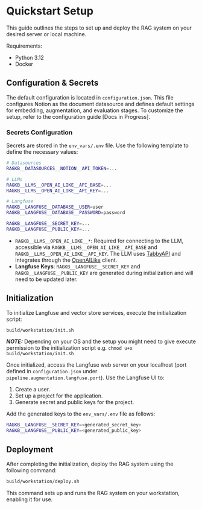 # Quickstart Setup

This guide outlines the steps to set up and deploy the RAG system on your desired server or local machine.

Requirements:

 - Python 3.12
 - Docker

## Configuration & Secrets

The default configuration is located in `configuration.json`. This file configures Notion as the document datasource and defines default settings for embedding, augmentation, and evaluation stages. To customize the setup, refer to the configuration guide [Docs in Progress].

### Secrets Configuration

Secrets are stored in the `env_vars/.env` file. Use the following template to define the necessary values:

```sh
# Datasources
RAGKB__DATASOURCES__NOTION__API_TOKEN=...

# LLMs
RAGKB__LLMS__OPEN_AI_LIKE__API_BASE=...
RAGKB__LLMS__OPEN_AI_LIKE__API_KEY=...

# Langfuse
RAGKB__LANGFUSE__DATABASE__USER=user
RAGKB__LANGFUSE__DATABASE__PASSWORD=password

RAGKB__LANGFUSE__SECRET_KEY=...
RAGKB__LANGFUSE__PUBLIC_KEY=...
```

- `RAGKB__LLMS__OPEN_AI_LIKE__*`: Required for connecting to the LLM, accessible via `RAGKB__LLMS__OPEN_AI_LIKE__API_BASE` and `RAGKB__LLMS__OPEN_AI_LIKE__API_KEY`. The LLM uses [TabbyAPI](https://api-docs.tabby.ai/) and integrates through the [OpenAILike](https://docs.llamaindex.ai/en/stable/api_reference/llms/openai_like/) client.
- **Langfuse Keys**: `RAGKB__LANGFUSE__SECRET_KEY` and `RAGKB__LANGFUSE__PUBLIC_KEY` are generated during initialization and will need to be updated later.


## Initialization

To initialize Langfuse and vector store services, execute the initialization script:

```sh
build/workstation/init.sh
```

**_NOTE:_**  Depending on your OS and the setup you might need to give execute permission to the initialization script e.g. `chmod u+x build/workstation/init.sh`

Once initialized, access the Langfuse web server on your localhost (port defined in `configuration.json` under `pipeline.augmentation.langfuse.port`). Use the Langfuse UI to:

1. Create a user.
2. Set up a project for the application.
3. Generate secret and public keys for the project.

Add the generated keys to the `env_vars/.env` file as follows:

```sh
RAGKB__LANGFUSE__SECRET_KEY=<generated_secret_key>
RAGKB__LANGFUSE__PUBLIC_KEY=<generated_public_key>
```



## Deployment

After completing the initialization, deploy the RAG system using the following command:

```sh
build/workstation/deploy.sh
```

This command sets up and runs the RAG system on your workstation, enabling it for use.
